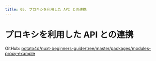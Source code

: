 ```yaml
---
title: 05. プロキシを利用した API との連携
---
```


# プロキシを利用した API との連携

GitHub: [potato4d/nuxt-beginners-guide/tree/master/packages/modules-proxy-example](https://github.com/potato4d/nuxt-beginners-guide/tree/master/packages/modules-proxy-example)
